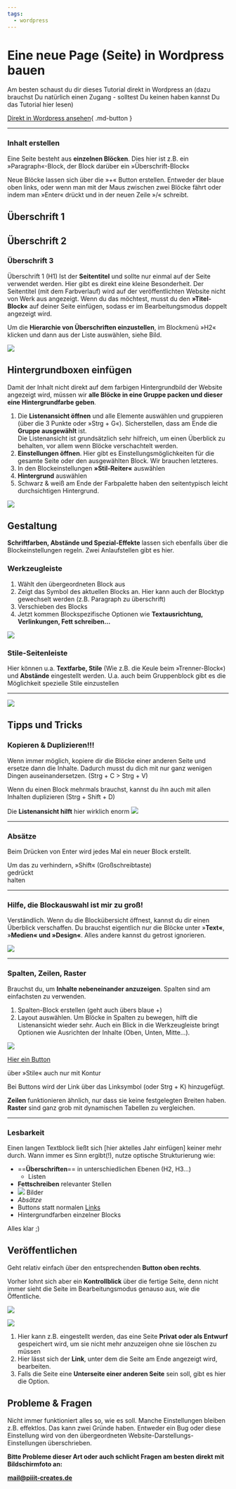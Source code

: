 ```yaml
---
tags:
  - wordpress
---
```

# Eine neue Page (Seite) in Wordpress bauen

Am besten schaust du dir dieses Tutorial direkt in Wordpress an (dazu brauchst Du natürlich einen Zugang - solltest Du keinen haben kannst Du das Tutorial hier lesen)

[Direkt in Wordpress ansehen](https://nica.network/kurzanleitung){ .md-button }

---

### Inhalt erstellen

Eine Seite besteht aus **einzelnen Blöcken**. Dies hier ist z.B. ein »Paragraph«-Block, der Block darüber ein »Überschrift-Block«

Neue Blöcke lassen sich über die »+« Button erstellen. Entweder der blaue oben links, oder wenn man mit der Maus zwischen zwei Blöcke fährt oder indem man »Enter« drückt und in der neuen Zeile »/« schreibt.

## Überschrift 1

## Überschrift 2

### Überschrift 3

Überschrift 1 (H1) Ist der **Seitentitel** und sollte nur einmal auf der Seite verwendet werden. Hier gibt es direkt eine kleine Besonderheit. Der Seitentitel (mit dem Farbverlauf) wird auf der veröffentlichten Website nicht von Werk aus angezeigt. Wenn du das möchtest, musst du den **»Titel-Block«** auf deiner Seite einfügen, sodass er im Bearbeitungsmodus doppelt angezeigt wird.

Um die **Hierarchie von Überschriften einzustellen**, im Blockmenü »H2« klicken und dann aus der Liste auswählen, siehe Bild.

![](https://nica.network/wp-content/uploads/2025/01/grafik-1024x573.png)

## Hintergrundboxen einfügen

Damit der Inhalt nicht direkt auf dem farbigen Hintergrundbild der Website angezeigt wird, müssen wir **alle Blöcke in eine Gruppe packen und dieser eine Hintergrundfarbe geben**.

1. Die **Listenansicht öffnen** und alle Elemente auswählen und gruppieren (über die 3 Punkte oder »Strg + G«). Sicherstellen, dass am Ende die **Gruppe ausgewählt** ist.  
    Die Listenansicht ist grundsätzlich sehr hilfreich, um einen Überblick zu behalten, vor allem wenn Blöcke verschachtelt werden.
2. **Einstellungen öffnen**. Hier gibt es Einstellungsmöglichkeiten für die gesamte Seite oder den ausgewählten Block. Wir brauchen letzteres.
3. In den Blockeinstellungen **»Stil-Reiter«** auswählen
4. **Hintergrund** auswählen
5. Schwarz & weiß am Ende der Farbpalette haben den seitentypisch leicht durchsichtigen Hintergrund.

![](https://nica.network/wp-content/uploads/2025/01/grafik-1-1024x494.png)

## Gestaltung

**Schriftfarben, Abstände und Spezial-Effekte** lassen sich ebenfalls über die Blockeinstellungen regeln. Zwei Anlaufstellen gibt es hier.

### Werkzeugleiste

1. Wählt den übergeordneten Block aus
2. Zeigt das Symbol des aktuellen Blocks an. Hier kann auch der Blocktyp gewechselt werden (z.B. Paragraph zu überschrift)
3. Verschieben des Blocks
4. Jetzt kommen Blockspezifische Optionen wie **Textausrichtung, Verlinkungen, Fett schreiben...**

![](https://nica.network/wp-content/uploads/2025/01/grafik-2-1024x749.png)

### Stile-Seitenleiste

Hier können u.a. **Textfarbe, Stile** (Wie z.B. die Keule beim »Trenner-Block«) und **Abstände** eingestellt werden. U.a. auch beim Gruppenblock gibt es die Möglichkeit spezielle Stile einzustellen

---

![](https://nica.network/wp-content/uploads/2025/01/grafik-4-1021x1024.png)

## Tipps und Tricks

### Kopieren & Duplizieren!!!

Wenn immer möglich, kopiere dir die Blöcke einer anderen Seite und ersetze dann die Inhalte. Dadurch musst du dich mit nur ganz wenigen Dingen auseinandersetzen. (Strg + C > Strg + V)

Wenn du einen Block mehrmals brauchst, kannst du ihn auch mit allen Inhalten duplizieren (Strg + Shift + D)

Die **Listenansicht hilft** hier wirklich enorm ![](https://nica.network/wp-content/uploads/2025/01/grafik-5.png)

---

### Absätze

Beim Drücken von Enter wird jedes Mal ein neuer Block erstellt.

Um das zu verhindern, »Shift« (Großschreibtaste)  
gedrückt  
halten

---

### Hilfe, die Blockauswahl ist mir zu groß!

Verständlich. Wenn du die Blockübersicht öffnest, kannst du dir einen Überblick verschaffen. Du brauchst eigentlich nur die Blöcke unter »**Text«**, »**Medien« und »Design«**. Alles andere kannst du getrost ignorieren.

![](https://nica.network/wp-content/uploads/2025/01/grafik-6-1024x972.png)

---

### Spalten, Zeilen, Raster

Brauchst du, um **Inhalte nebeneinander anzuzeigen**. Spalten sind am einfachsten zu verwenden.

1. Spalten-Block erstellen (geht auch übers blaue +)
2. Layout auswählen. Um Blöcke in Spalten zu bewegen, hilft die Listenansicht wieder sehr. Auch ein Blick in die Werkzeugleiste bringt Optionen wie Ausrichten der Inhalte (Oben, Unten, Mitte...).

![](https://nica.network/wp-content/uploads/2025/01/grafik-7-1024x622.png)

[Hier ein Button](#)

über »Stile« auch nur mit Kontur

Bei Buttons wird der Link über das Linksymbol (oder Strg + K) hinzugefügt.

**Zeilen** funktionieren ähnlich, nur dass sie keine festgelegten Breiten haben. **Raster** sind ganz grob mit dynamischen Tabellen zu vergleichen.

---

### Lesbarkeit

Einen langen Textblock ließt sich [hier aktelles Jahr einfügen] keiner mehr durch. Wann immer es Sinn ergibt(!), nutze optische Strukturierung wie:

- ==**Überschriften**== in unterschiedlichen Ebenen (H2, H3...)
    - Listen
- **Fettschreiben** relevanter Stellen
- ![](https://nica.network/wp-content/uploads/2025/01/nica-logo-simple-small.png) Bilder
- _Absätze_
- Buttons statt normalen [Links](https://nica.network/kurzanleitung/)
- Hintergrundfarben einzelner Blocks

Alles klar ;)

## Veröffentlichen

Geht relativ einfach über den entsprechenden **Button oben rechts**.

Vorher lohnt sich aber ein **Kontrollblick** über die fertige Seite, denn nicht immer sieht die Seite im Bearbeitungsmodus genauso aus, wie die Öffentliche.

![](https://nica.network/wp-content/uploads/2025/01/grafik-8.png)

![](https://nica.network/wp-content/uploads/2025/01/grafik-9-490x1024.png)

1. Hier kann z.B. eingestellt werden, das eine Seite **Privat oder als Entwurf** gespeichert wird, um sie nicht mehr anzuzeigen ohne sie löschen zu müssen
2. Hier lässt sich der **Link**, unter dem die Seite am Ende angezeigt wird, bearbeiten.
3. Falls die Seite eine **Unterseite einer anderen Seite** sein soll, gibt es hier die Option.

## Probleme & Fragen

Nicht immer funktioniert alles so, wie es soll. Manche Einstellungen bleiben z.B. effektlos. Das kann zwei Gründe haben. Entweder ein Bug oder diese Einstellung wird von den übergeordneten Website-Darstellungs-Einstellungen überschrieben.

**Bitte Probleme dieser Art oder auch schlicht Fragen am besten direkt mit Bildschirmfoto an:**

[**mail@piiit-creates.de**](mailto:mail@piiit-creates.de)